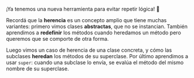 ¡Ya tenemos una nueva herramienta para evitar repetir lógica! :tada: 

Recordá que la **herencia** es un concepto amplio que tiene muchas variantes: primero vimos clases **abstractas**, que no se instancian. También aprendimos a **redefinir** los métodos cuando heredamos un método pero queremos que se comporte de otra forma.

Luego vimos un caso de herencia de una clase concreta, y cómo las subclases **heredan** los métodos de su superclase. Por último aprendimos a usar `super`: cuando una subclase lo envía, se evalúa el método del mismo nombre de su superclase.